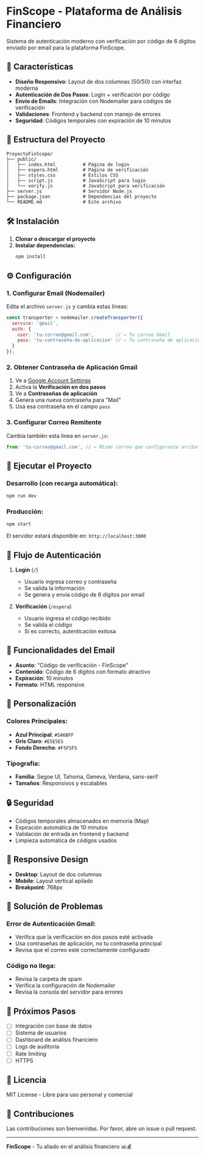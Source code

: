 # FinScope - Plataforma de Análisis Financiero

Sistema de autenticación moderno con verificación por código de 6 dígitos enviado por email para la plataforma FinScope.

## 🚀 Características

- **Diseño Responsivo**: Layout de dos columnas (50/50) con interfaz moderna
- **Autenticación de Dos Pasos**: Login + verificación por código
- **Envío de Emails**: Integración con Nodemailer para códigos de verificación
- **Validaciones**: Frontend y backend con manejo de errores
- **Seguridad**: Códigos temporales con expiración de 10 minutos

## 📁 Estructura del Proyecto

```
ProyectoFinScope/
├── public/
│   ├── index.html          # Página de login
│   ├── espera.html         # Página de verificación
│   ├── styles.css          # Estilos CSS
│   ├── script.js           # JavaScript para login
│   └── verify.js           # JavaScript para verificación
├── server.js               # Servidor Node.js
├── package.json            # Dependencias del proyecto
└── README.md               # Este archivo
```

## 🛠️ Instalación

1. **Clonar o descargar el proyecto**
2. **Instalar dependencias:**
   ```bash
   npm install
   ```

## ⚙️ Configuración

### 1. Configurar Email (Nodemailer)

Edita el archivo `server.js` y cambia estas líneas:

```javascript
const transporter = nodemailer.createTransporter({
  service: 'gmail',
  auth: {
    user: 'tu-correo@gmail.com',        // ← Tu correo Gmail
    pass: 'tu-contraseña-de-aplicacion' // ← Tu contraseña de aplicación
  }
});
```

### 2. Obtener Contraseña de Aplicación Gmail

1. Ve a [Google Account Settings](https://myaccount.google.com/)
2. Activa la **Verificación en dos pasos**
3. Ve a **Contraseñas de aplicación**
4. Genera una nueva contraseña para "Mail"
5. Usa esa contraseña en el campo `pass`

### 3. Configurar Correo Remitente

Cambia también esta línea en `server.js`:

```javascript
from: 'tu-correo@gmail.com', // ← Mismo correo que configuraste arriba
```

## 🚀 Ejecutar el Proyecto

### Desarrollo (con recarga automática):
```bash
npm run dev
```

### Producción:
```bash
npm start
```

El servidor estará disponible en: `http://localhost:3000`

## 🔄 Flujo de Autenticación

1. **Login** (`/`)
   - Usuario ingresa correo y contraseña
   - Se valida la información
   - Se genera y envía código de 6 dígitos por email

2. **Verificación** (`/espera`)
   - Usuario ingresa el código recibido
   - Se valida el código
   - Si es correcto, autenticación exitosa

## 📧 Funcionalidades del Email

- **Asunto**: "Código de verificación - FinScope"
- **Contenido**: Código de 6 dígitos con formato atractivo
- **Expiración**: 10 minutos
- **Formato**: HTML responsive

## 🎨 Personalización

### Colores Principales:
- **Azul Principal**: `#5A6BFF`
- **Gris Claro**: `#E5E5E5`
- **Fondo Derecho**: `#F5F5F5`

### Tipografía:
- **Familia**: Segoe UI, Tahoma, Geneva, Verdana, sans-serif
- **Tamaños**: Responsivos y escalables

## 🔒 Seguridad

- Códigos temporales almacenados en memoria (Map)
- Expiración automática de 10 minutos
- Validación de entrada en frontend y backend
- Limpieza automática de códigos usados

## 📱 Responsive Design

- **Desktop**: Layout de dos columnas
- **Mobile**: Layout vertical apilado
- **Breakpoint**: 768px

## 🚨 Solución de Problemas

### Error de Autenticación Gmail:
- Verifica que la verificación en dos pasos esté activada
- Usa contraseñas de aplicación, no tu contraseña principal
- Revisa que el correo esté correctamente configurado

### Código no llega:
- Revisa la carpeta de spam
- Verifica la configuración de Nodemailer
- Revisa la consola del servidor para errores

## 🔮 Próximos Pasos

- [ ] Integración con base de datos
- [ ] Sistema de usuarios
- [ ] Dashboard de análisis financiero
- [ ] Logs de auditoría
- [ ] Rate limiting
- [ ] HTTPS

## 📄 Licencia

MIT License - Libre para uso personal y comercial

## 🤝 Contribuciones

Las contribuciones son bienvenidas. Por favor, abre un issue o pull request.

---

**FinScope** - Tu aliado en el análisis financiero 📊💰
